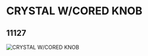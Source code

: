 # CRYSTAL W/CORED KNOB
## 11127
![CRYSTAL W/CORED KNOB](https://lc-www-live-s.legocdn.com/media/bricks/5/2/6019570.jpg)
